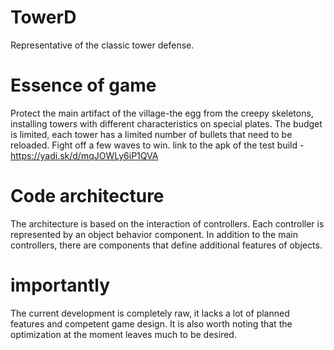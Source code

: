 # TowerD
Representative of the classic tower defense.

# Essence of game
Protect the main artifact of the village-the egg from the creepy skeletons, installing towers with different characteristics on special plates. The budget is limited, each tower has a limited number of bullets that need to be reloaded. Fight off a few waves to win.
link to the apk of the test build - https://yadi.sk/d/mqJOWLy6iP1QVA

# Code architecture
The architecture is based on the interaction of controllers. Each controller is represented by an object behavior component.
In addition to the main controllers, there are components that define additional features of objects.

# importantly
The current development is completely raw, it lacks a lot of planned features and competent game design. It is also worth noting that the optimization at the moment leaves much to be desired.


